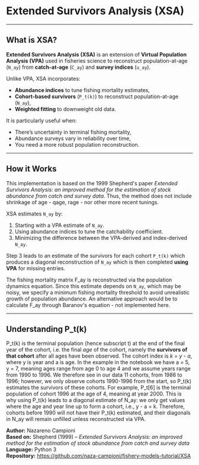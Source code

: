 # Extended Survivors Analysis (XSA)

---

## What is XSA?

**Extended Survivors Analysis (XSA)** is an extension of **Virtual Population Analysis (VPA)** used in fisheries science to reconstruct population-at-age (`N_ay`) from **catch-at-age** (`C_ay`) and **survey indices** (`u_ay`).

Unlike VPA, XSA incorporates:
- **Abundance indices** to tune fishing mortality estimates,
- **Cohort-based survivors** (`P_t(k)`) to reconstruct population-at-age (`N_ay`),
- **Weighted fitting** to downweight old data.

It is particularly useful when:
- There’s uncertainty in terminal fishing mortality,
- Abundance surveys vary in reliability over time,
- You need a more robust population reconstruction.

---

## How it Works
This implementation is based on the 1999 Shepherd's paper *Extended Survivors Analysis: an improved method for the estimation of stock abundance from catch and survey data*. Thus, the method does not include shrinkage of age - qage, rage - nor other more recent tunings.

XSA estimates `N_ay` by:
1. Starting with a VPA estimate of `N_ay`.
2. Using abundance indices to tune the catchability coefficient.
3. Minimizing the difference between the VPA-derived and index-derived `N_ay`.

Step 3 leads to an estimate of the survivors for each cohort `P_t(k)` which produces a diagonal reconstruction of `N_ay` which is then completed **using VPA** for missing entries.

The fishing mortality matrix F_ay is reconstructed via the population dynamics equation. Since this estimate depends on `N_ay`, which may be noisy, we specify a minimum fishing mortality threshold to avoid unrealistic growth of population abundance.
An alternative approach would be to calculate F_ay through Baranov's equation - not implemented here.

---

## Understanding P_t(k)
P_t(k) is the terminal population (hence subscript t) at the end of the final year of the cohort, i.e. the final *age* of the cohort, namely the **survivors of that cohort** after all ages have been observed.
The cohort index is *k = y - a*, where y is year and a is age. In the example in the notebook we have a = 5, y = 7, meaning ages range from age 0 to age 4 and we assume years range from 1990 to 1996. We therefore see in our data 11 cohorts, from 1986 to 1996; however, we only observe cohorts 1990-1996 from the start, so P_t(k) estimates the survivors of these cohorts. 
For example, P_t[6] is the terminal population of cohort 1996 at the age of 4, meaning at year 2000. This is why using P_t(k) leads to a diagonal estimate of N_ay: we only get values where the age and year line up to form a cohort, i.e., y - a = k. Therefore, cohorts before 1990 will not have their P_t(k) estimated, and their diagonals in N_ay will remain unfilled unless reconstructed via VPA.


**Author:** Nazareno Campioni  
**Based on:** Shepherd (1999) – *Extended Survivors Analysis: an improved method for the estimation of stock abundance from catch and survey data*  
**Language:** Python 3  
**Repository:** https://github.com/naza-campioni/fishery-models-tutorial/XSA
